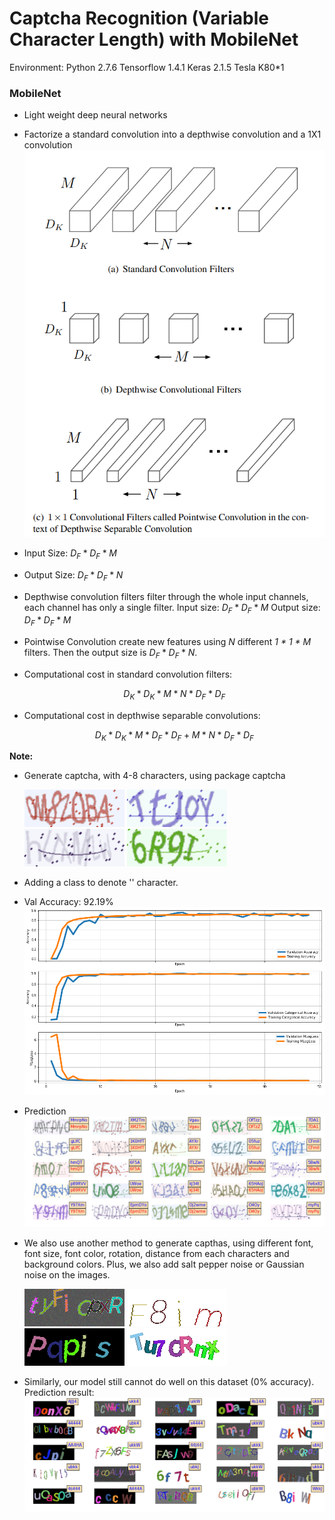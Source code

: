 # Captcha Recognition (Variable Character Length) with MobileNet	 

Environment: Python 2.7.6 Tensorflow 1.4.1 Keras 2.1.5 Tesla K80*1

### MobileNet

- Light weight deep neural networks

- Factorize a standard convolution into a depthwise convolution and a 1X1 convolution 
![mobilenet](https://github.com/CancanZhang/Captcha-Recognition/blob/master/MobileNet/img/mobilenet.png)

- Input Size: $D_F * D_F * M$

- Output Size: $D_F * D_F * N$

- Depthwise convolution filters filter through the whole input channels, each channel has only a single filter.  Input size: $D_F * D_F * M$ Output size: $D_F * D_F * M$

- Pointwise Convolution create new features using $N$ different *1 * 1 * M* filters. Then the output size is $D_F * D_F * N$.

- Computational cost in standard convolution filters:

   $$D_K * D_K * M * N * D_F * D_F$$

- Computational cost in depthwise separable convolutions: 

  $$D_K * D_K * M * D_F * D_F + M * N * D_F*D_F$$


**Note:**

- Generate captcha, with 4-8 characters, using package captcha

  ![2](https://github.com/CancanZhang/Captcha-Recognition/blob/master/MobileNet_with_Variable_Char_Length/img/2.png)
  ![1](https://github.com/CancanZhang/Captcha-Recognition/blob/master/MobileNet_with_Variable_Char_Length/img/1.png)
  ![3](https://github.com/CancanZhang/Captcha-Recognition/blob/master/MobileNet_with_Variable_Char_Length/img/3.png)
  ![4](https://github.com/CancanZhang/Captcha-Recognition/blob/master/MobileNet_with_Variable_Char_Length/img/4.png)

- Adding a class to denote '' character.

- Val Accuracy: 92.19%![hist](https://github.com/CancanZhang/Captcha-Recognition/blob/master/MobileNet_with_Variable_Char_Length/img/hist_mobilenet.png)

- Prediction![predict](https://github.com/CancanZhang/Captcha-Recognition/blob/master/MobileNet_with_Variable_Char_Length/img/predict_mobilenet.png)

- We also use another method to generate capthas, using different font, font size, font color, rotation, distance from each characters and background colors. Plus, we also add salt pepper noise or Gaussian noise on the images.

  ![mock1](https://github.com/CancanZhang/Captcha-Recognition/blob/master/MobileNet_with_Variable_Char_Length/img/mock1.png)
  ![mock2](https://github.com/CancanZhang/Captcha-Recognition/blob/master/MobileNet_with_Variable_Char_Length/img/mock2.png)
  ![mock3](https://github.com/CancanZhang/Captcha-Recognition/blob/master/MobileNet_with_Variable_Char_Length/img/mock3.png)
  ![mock4](https://github.com/CancanZhang/Captcha-Recognition/blob/master/MobileNet_with_Variable_Char_Length/img/mock4.png)
  
- Similarly, our model still cannot do well on this dataset (0% accuracy). Prediction result: ![predict_mock](https://github.com/CancanZhang/Captcha-Recognition/blob/master/MobileNet_with_Variable_Char_Length/img/predict_mock.png)
